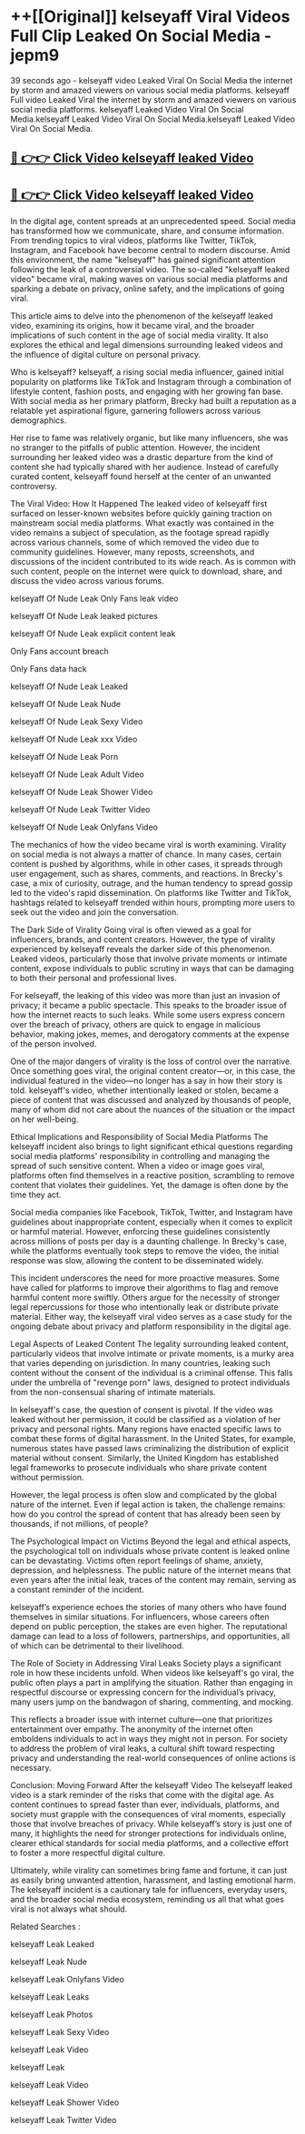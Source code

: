 # ++[[Original]] kelseyaff Viral Videos Full Clip Leaked On Social Media - jepm9<br>

39 seconds ago - kelseyaff video Leaked Viral On Social Media the internet by storm and amazed viewers on various social media platforms.
kelseyaff Full video Leaked Viral the internet by storm and amazed viewers on various social media platforms. kelseyaff Leaked Video Viral On Social Media.kelseyaff Leaked Video Viral On Social Media.kelseyaff Leaked Video Viral On Social Media.<br>


## [🔴 👉👉 Click Video kelseyaff leaked Video ](https://onlyclips.site?title=kelseyaff&ref=git)

## [🔴 👉👉 Click Video kelseyaff leaked Video ](https://onlyclips.site?title=kelseyaff&ref=git)

In the digital age, content spreads at an unprecedented speed. Social media has transformed how we communicate, share, and consume information. From trending topics to viral videos, platforms like Twitter, TikTok, Instagram, and Facebook have become central to modern discourse. Amid this environment, the name "kelseyaff" has gained significant attention following the leak of a controversial video. The so-called "kelseyaff leaked video" became viral, making waves on various social media platforms and sparking a debate on privacy, online safety, and the implications of going viral.

This article aims to delve into the phenomenon of the kelseyaff leaked video, examining its origins, how it became viral, and the broader implications of such content in the age of social media virality. It also explores the ethical and legal dimensions surrounding leaked videos and the influence of digital culture on personal privacy.

Who is kelseyaff?
kelseyaff, a rising social media influencer, gained initial popularity on platforms like TikTok and Instagram through a combination of lifestyle content, fashion posts, and engaging with her growing fan base. With social media as her primary platform, Brecky had built a reputation as a relatable yet aspirational figure, garnering followers across various demographics.

Her rise to fame was relatively organic, but like many influencers, she was no stranger to the pitfalls of public attention. However, the incident surrounding her leaked video was a drastic departure from the kind of content she had typically shared with her audience. Instead of carefully curated content, kelseyaff found herself at the center of an unwanted controversy.

The Viral Video: How It Happened
The leaked video of kelseyaff first surfaced on lesser-known websites before quickly gaining traction on mainstream social media platforms. What exactly was contained in the video remains a subject of speculation, as the footage spread rapidly across various channels, some of which removed the video due to community guidelines. However, many reposts, screenshots, and discussions of the incident contributed to its wide reach. As is common with such content, people on the internet were quick to download, share, and discuss the video across various forums.

kelseyaff Of Nude Leak Only Fans leak video

kelseyaff Of Nude Leak leaked pictures

kelseyaff Of Nude Leak explicit content leak

Only Fans account breach

Only Fans data hack

kelseyaff Of Nude Leak Leaked

kelseyaff Of Nude Leak Nude

kelseyaff Of Nude Leak Sexy Video

kelseyaff Of Nude Leak xxx Video

kelseyaff Of Nude Leak Porn

kelseyaff Of Nude Leak Adult Video

kelseyaff Of Nude Leak Shower Video

kelseyaff Of Nude Leak Twitter Video

kelseyaff Of Nude Leak Onlyfans Video

The mechanics of how the video became viral is worth examining. Virality on social media is not always a matter of chance. In many cases, certain content is pushed by algorithms, while in other cases, it spreads through user engagement, such as shares, comments, and reactions. In Brecky's case, a mix of curiosity, outrage, and the human tendency to spread gossip led to the video's rapid dissemination. On platforms like Twitter and TikTok, hashtags related to kelseyaff trended within hours, prompting more users to seek out the video and join the conversation.

The Dark Side of Virality
Going viral is often viewed as a goal for influencers, brands, and content creators. However, the type of virality experienced by kelseyaff reveals the darker side of this phenomenon. Leaked videos, particularly those that involve private moments or intimate content, expose individuals to public scrutiny in ways that can be damaging to both their personal and professional lives.

For kelseyaff, the leaking of this video was more than just an invasion of privacy; it became a public spectacle. This speaks to the broader issue of how the internet reacts to such leaks. While some users express concern over the breach of privacy, others are quick to engage in malicious behavior, making jokes, memes, and derogatory comments at the expense of the person involved.

One of the major dangers of virality is the loss of control over the narrative. Once something goes viral, the original content creator—or, in this case, the individual featured in the video—no longer has a say in how their story is told. kelseyaff's video, whether intentionally leaked or stolen, became a piece of content that was discussed and analyzed by thousands of people, many of whom did not care about the nuances of the situation or the impact on her well-being.

Ethical Implications and Responsibility of Social Media Platforms
The kelseyaff incident also brings to light significant ethical questions regarding social media platforms' responsibility in controlling and managing the spread of such sensitive content. When a video or image goes viral, platforms often find themselves in a reactive position, scrambling to remove content that violates their guidelines. Yet, the damage is often done by the time they act.

Social media companies like Facebook, TikTok, Twitter, and Instagram have guidelines about inappropriate content, especially when it comes to explicit or harmful material. However, enforcing these guidelines consistently across millions of posts per day is a daunting challenge. In Brecky's case, while the platforms eventually took steps to remove the video, the initial response was slow, allowing the content to be disseminated widely.

This incident underscores the need for more proactive measures. Some have called for platforms to improve their algorithms to flag and remove harmful content more swiftly. Others argue for the necessity of stronger legal repercussions for those who intentionally leak or distribute private material. Either way, the kelseyaff viral video serves as a case study for the ongoing debate about privacy and platform responsibility in the digital age.

Legal Aspects of Leaked Content
The legality surrounding leaked content, particularly videos that involve intimate or private moments, is a murky area that varies depending on jurisdiction. In many countries, leaking such content without the consent of the individual is a criminal offense. This falls under the umbrella of "revenge porn" laws, designed to protect individuals from the non-consensual sharing of intimate materials.

In kelseyaff's case, the question of consent is pivotal. If the video was leaked without her permission, it could be classified as a violation of her privacy and personal rights. Many regions have enacted specific laws to combat these forms of digital harassment. In the United States, for example, numerous states have passed laws criminalizing the distribution of explicit material without consent. Similarly, the United Kingdom has established legal frameworks to prosecute individuals who share private content without permission.

However, the legal process is often slow and complicated by the global nature of the internet. Even if legal action is taken, the challenge remains: how do you control the spread of content that has already been seen by thousands, if not millions, of people?

The Psychological Impact on Victims
Beyond the legal and ethical aspects, the psychological toll on individuals whose private content is leaked online can be devastating. Victims often report feelings of shame, anxiety, depression, and helplessness. The public nature of the internet means that even years after the initial leak, traces of the content may remain, serving as a constant reminder of the incident.

kelseyaff’s experience echoes the stories of many others who have found themselves in similar situations. For influencers, whose careers often depend on public perception, the stakes are even higher. The reputational damage can lead to a loss of followers, partnerships, and opportunities, all of which can be detrimental to their livelihood.

The Role of Society in Addressing Viral Leaks
Society plays a significant role in how these incidents unfold. When videos like kelseyaff's go viral, the public often plays a part in amplifying the situation. Rather than engaging in respectful discourse or expressing concern for the individual’s privacy, many users jump on the bandwagon of sharing, commenting, and mocking.

This reflects a broader issue with internet culture—one that prioritizes entertainment over empathy. The anonymity of the internet often emboldens individuals to act in ways they might not in person. For society to address the problem of viral leaks, a cultural shift toward respecting privacy and understanding the real-world consequences of online actions is necessary.

Conclusion: Moving Forward After the kelseyaff Video
The kelseyaff leaked video is a stark reminder of the risks that come with the digital age. As content continues to spread faster than ever, individuals, platforms, and society must grapple with the consequences of viral moments, especially those that involve breaches of privacy. While kelseyaff’s story is just one of many, it highlights the need for stronger protections for individuals online, clearer ethical standards for social media platforms, and a collective effort to foster a more respectful digital culture.

Ultimately, while virality can sometimes bring fame and fortune, it can just as easily bring unwanted attention, harassment, and lasting emotional harm. The kelseyaff incident is a cautionary tale for influencers, everyday users, and the broader social media ecosystem, reminding us all that what goes viral is not always what should.

Related Searches :

kelseyaff Leak Leaked

kelseyaff Leak Nude

kelseyaff Leak Onlyfans Video

kelseyaff Leak Leaks

kelseyaff Leak Photos

kelseyaff Leak Sexy Video

kelseyaff Leak Video

kelseyaff Leak

kelseyaff Leak Video

kelseyaff Leak Shower Video

kelseyaff Leak Twitter Video

